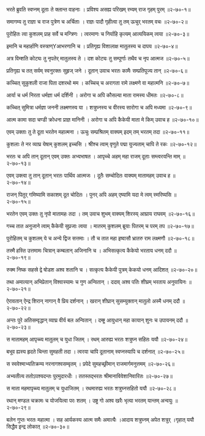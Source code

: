 भरते ब्रुवति स्वप्नम् दूताः ते क्लान्त वाहनाः ।
प्रविश्य असह्य परिखम् रम्यम् राज गृहम् पुरम् ॥२-७०-१॥

समागम्य तु राज्ञा च राज पुत्रेण च अर्चिताः ।
राज्ञः पादौ गृहीत्वा तु तम् ऊचुर् भरतम् वचः ॥२-७०-२॥

पुरोहितः त्वा कुशलम् प्राह सर्वे च मन्त्रिणः ।
त्वरमाणः च निर्याहि कृत्यम् आत्ययिकम् त्वया ॥२-७०-३॥

इमानि च महार्हाणि वस्त्राण्Yआभरणानि च ।
प्रतिगृह्य विशालाक्ष मातुलस्य च दापय ॥२-७०-४॥

अत्र विम्शति कोट्यः तु नृपतेर् मातुलस्य ते ।
दश कोट्यः तु सम्पूर्णाः तथैव च नृप आत्मज ॥२-७०-५॥

प्रतिगृह्य च तत् सर्वम् स्वनुरक्तः सुहृज् जने ।
दूतान् उवाच भरतः कामैः सम्प्रतिपूज्य तान् ॥२-७०-६॥

कच्चित् सुकुशली राजा पिता दशरथो मम ।
कच्चिच् च अरागता रामे लक्ष्मणे वा महात्मनि ॥२-७०-७॥

आर्या च धर्म निरता धर्मज्ञा धर्म दर्शिनी ।
अरोगा च अपि कौसल्या माता रामस्य धीमतः ॥२-७०-८॥

कच्चित् सुमित्रा धर्मज्ञा जननी लक्ष्मणस्य या ।
शत्रुघ्नस्य च वीरस्य सारोगा च अपि मध्यमा ॥२-७०-९॥

आत्म कामा सदा चण्डी क्रोधना प्राज्ञ मानिनी ।
अरोगा च अपि कैकेयी माता मे किम् उवाच ह ॥२-७०-१०॥

एवम् उक्ताः तु ते दूता भरतेन महात्मना ।
ऊचुः सम्प्रश्रितम् वाक्यम् इदम् तम् भरतम् तदा ॥२-७०-११॥

कुशलाः ते नर व्याघ्र येषाम् कुशलम् इच्चसि ।
श्रीश्च त्वाम् वृणुते पद्मा युज्यताम् चापि ते रकः ॥२-७०-१२॥

भरतः च अपि तान् दूतान् एवम् उक्तः अभ्यभाषत ।
आपृच्चे अहम् महा राजम् दूताः सम्त्वरयन्ति माम् ॥२-७०-१३॥

एवम् उक्त्वा तु तान् दूतान् भरतः पार्थिव आत्मजः ।
दूतैः सम्चोदितः वाक्यम् मातामहम् उवाच ह ॥२-७०-१४॥

राजन् पितुर् गमिष्यामि सकाशम् दूत चोदितः ।
पुनर् अपि अहम् एष्यामि यदा मे त्वम् स्मरिष्यसि ॥२-७०-१५॥

भरतेन एवम् उक्तः तु नृपो मातामहः तदा ।
तम् उवाच शुभम् वाक्यम् शिरस्य् आघ्राय राघवम् ॥२-७०-१६॥

गच्च तात अनुजाने त्वाम् कैकेयी सुप्रजाः त्वया ।
मातरम् कुशलम् ब्रूयाः पितरम् च परम् तप ॥२-७०-१७॥

पुरोहितम् च कुशलम् ये च अन्ये द्विज सत्तमाः ।
तौ च तात महा इष्वासौ भ्रातरु राम लक्ष्मणौ ॥२-७०-१८॥

तस्मै हस्ति उत्तमामः चित्रान् कम्बलान् अजिनानि च ।
अभिसत्कृत्य कैकेयो भरताय धनम् ददौ ॥२-७०-१९॥

रुक्म निष्क सहस्रे द्वे षोडश अश्व शतानि च ।
सत्कृत्य कैकेयी पुत्रम् केकयो धनम् आदिशत् ॥२-७०-२०॥

तथा अमात्यान् अभिप्रेतान् विश्वास्यामः च गुण अन्वितान् ।
ददाव् अश्व पतिः शीघ्रम् भरताय अनुयायिनः ॥२-७०-२१॥

ऐरावतान् ऐन्द्र शिरान् नागान् वै प्रिय दर्शनान् ।
खरान् शीघ्रान् सुसम्युक्तान् मातुलो अस्मै धनम् ददौ ॥२-७०-२२॥

अन्तः पुरे अतिसम्वृद्धान् व्याघ्र वीर्य बल अन्वितान् ।
दम्ष्ट्र आयुधान् महा कायान् शुनः च उपायनम् ददौ ॥२-७०-२३॥

स मातामहम् आपृच्च्य मातुलम् च युधा जितम् ।
रथम् आरुह्य भरतः शत्रुघ्न सहितः ययौ ॥२-७०-२४॥

बभूव ह्यस्य हृदते चिन्ता सुमहती तदा ।
त्वरया चापि दूतानाम् स्वप्नस्यापि च दर्शनात् ॥२-७०-२५॥

स स्ववेश्माभ्यतिक्रम्य नरनागश्वसम्वृतम् ।
प्रपेदे सुमहच्छ्रीमान् राजमार्गमनुत्तमम् ॥२-७०-२६॥

अभ्यतीत्य ततोऽपश्यदन्तः पुरमुदारधीः ।
ततस्तद्भरतः श्रीमानाविवेशानिवारितः ॥२-७०-२७॥

स माता महमापृच्च्य मातुलम् च युधाजितम् ।
रथमारुह्य भरतः शत्रुघ्नसहितो ययौ ॥२-७०-२८॥

रथान् मण्डल चक्रामः च योजयित्वा परः शतम् ।
उष्ट्र गो अश्व खरैः भृत्या भरतम् यान्तम् अन्वयुः ॥२-७०-२९॥

बलेन गुप्तः भरतः महात्मा ।
सह आर्यकस्य आत्म समैः अमात्यैः ।आदाय शत्रुघ्नम् अपेत शत्रुर् ।गृहात् ययौ सिद्धैव इन्द्र लोकात् ॥२-७०-३०॥

